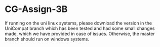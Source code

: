 # CG-Assign-3B

If running on the uni linux systems, please download the version in the UniCompat branch which has been tested and had some small changes made, which we have provided in case of issues. Otherwise, the master branch should run on windows systems.
